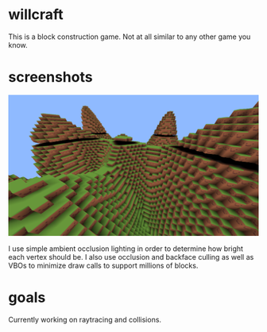 # willcraft

This is a block construction game. Not at all similar to any other game you
know.

# screenshots

![example world](screenshots/shot.png)

I use simple ambient occlusion lighting in order to determine how bright each
vertex should be. I also use occlusion and backface culling as well as VBOs to
minimize draw calls to support millions of blocks.

# goals

Currently working on raytracing and collisions.

